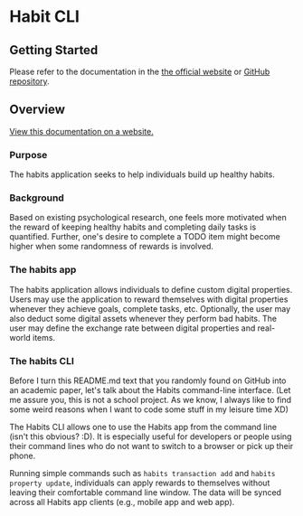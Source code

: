 [comment]: <> (This README file will be used in the NPM page.)

# Habit CLI

## Getting Started

Please refer to the documentation in the [the official website](https://habits-cli.jimmy-lan.com)
or [GitHub repository](https://github.com/lanyanxiang/habits-cli).

## Overview

[View this documentation on a website.](https://habits-cli.jimmy-lan.com)

### Purpose

The habits application seeks to help individuals build up healthy habits.

### Background

Based on existing psychological research, one feels more motivated when the reward of keeping healthy habits and
completing daily tasks is quantified. Further, one's desire to complete a TODO item might become higher when some
randomness of rewards is involved.

### The habits app

The habits application allows individuals to define custom digital properties. Users may use the application to reward
themselves with digital properties whenever they achieve goals, complete tasks, etc. Optionally, the user may also
deduct some digital assets whenever they perform bad habits. The user may define the exchange rate between digital
properties and real-world items.

### The habits CLI

Before I turn this README.md text that you randomly found on GitHub into an academic paper, let's talk about the Habits
command-line interface. (Let me assure you, this is not a school project. As we know, I always like to find some weird
reasons when I want to code some stuff in my leisure time XD)

The Habits CLI allows one to use the Habits app from the command line (isn't this obvious? :D). It is especially useful
for developers or people using their command lines who do not want to switch to a browser or pick up their phone.

Running simple commands such as `habits transaction add` and `habits property update`, individuals can apply rewards to
themselves without leaving their comfortable command line window. The data will be synced across all Habits app
clients (e.g., mobile app and web app).
